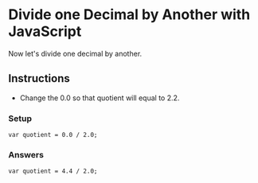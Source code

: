 # Divide one Decimal by Another with JavaScript

Now let's divide one decimal by another.

## Instructions
 - Change the 0.0 so that quotient will equal to 2.2.
 
### Setup

`var quotient = 0.0 / 2.0;`

### Answers

`var quotient = 4.4 / 2.0;`
